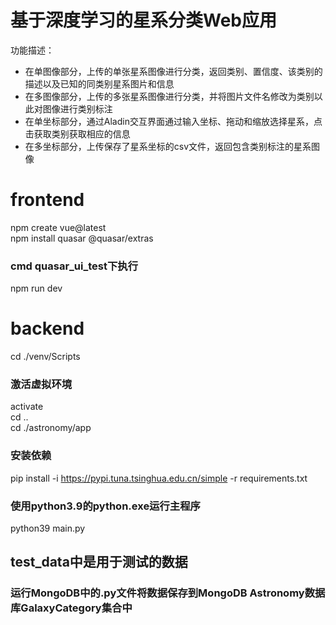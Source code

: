 # 基于深度学习的星系分类Web应用

功能描述：
- 在单图像部分，上传的单张星系图像进行分类，返回类别、置信度、该类别的描述以及已知的同类别星系图片和信息
- 在多图像部分，上传的多张星系图像进行分类，并将图片文件名修改为类别以此对图像进行类别标注
- 在单坐标部分，通过Aladin交互界面通过输入坐标、拖动和缩放选择星系，点击获取类别获取相应的信息
- 在多坐标部分，上传保存了星系坐标的csv文件，返回包含类别标注的星系图像

# frontend

npm create vue@latest  
npm install quasar @quasar/extras 

### cmd quasar_ui_test下执行

npm run dev

# backend

cd ./venv/Scripts  

### 激活虚拟环境

activate  
cd ..  
cd ./astronomy/app  

### 安装依赖

pip install -i https://pypi.tuna.tsinghua.edu.cn/simple -r requirements.txt

### 使用python3.9的python.exe运行主程序

python39 main.py



## test_data中是用于测试的数据

### 运行MongoDB中的.py文件将数据保存到MongoDB Astronomy数据库GalaxyCategory集合中






